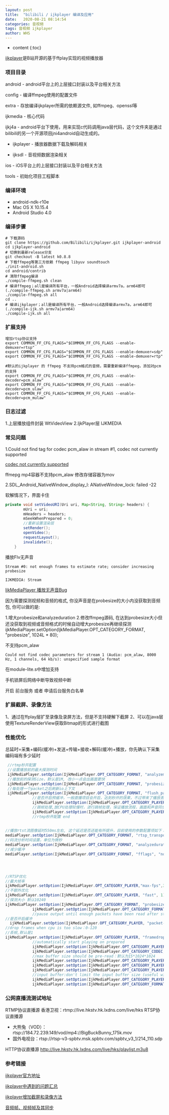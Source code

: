 ```yaml
---
layout: post
title:  "bilibili / ijkplayer 编译及应用"
date:   2020-08-21 08:14:54
categories: 音视频
tags: 音视频 ijkplayer
author: WHS
---
```


* content
{:toc}

[ijkplayer](https://github.com/bilibili/ijkplayer)是B站开源的基于ffplay实现的视频播放器





### 项目目录
android - android平台上的上层接口封装以及平台相关方法

config - 编译ffmpeg使用的配置文件

extra - 存放编译ijkplayer所需的依赖源文件, 如ffmpeg、openssl等

ijkmedia - 核心代码

ijkj4a - android平台下使用，用来实现c代码调用java层代码，这个文件夹是通过bilibili的另一个开源项目jni4android自动生成的。

* ijkplayer - 播放器数据下载及解码相关

* ijksdl - 音视频数据渲染相关

ios - iOS平台上的上层接口封装以及平台相关方法

tools - 初始化项目工程脚本

### 编译环境
* android-ndk-r10e 
* Mac OS X 10.15.4
* Android Studio 4.0
### 编译步骤
```shell
# 下载源码
git clone https://github.com/Bilibili/ijkplayer.git ijkplayer-android 
cd ijkplayer-android
# 切换到最新release分支
git checkout -B latest k0.8.8        
# 下载ffmpeg等第三方依赖 ffmpeg libyuv soundtouch
./init-android.sh                    
cd android/contrib
# 清除ffmpeg编译
./compile-ffmpeg.sh clean      
# 编译ffmpeg；all是编译所有平台，一般Android选择编译armv7a，arm64即可(./compile-ffmpeg.sh armv7a|arm64)
./compile-ffmpeg.sh all              
cd ..
# 编译ijkplayer；all是编译所有平台，一般Android选择编译armv7a，arm64即可(./compile-ijk.sh armv7a|arm64)
./compile-ijk.sh all               
```

### 扩展支持
```
增加rtsp协议支持
export COMMON_FF_CFG_FLAGS="$COMMON_FF_CFG_FLAGS --enable-demuxer=rtsp"
export COMMON_FF_CFG_FLAGS="$COMMON_FF_CFG_FLAGS --enable-demuxer=sdp"
export COMMON_FF_CFG_FLAGS="$COMMON_FF_CFG_FLAGS --enable-demuxer=rtp"

#默认的ijkplayer 的 ffmpeg 不支持pcm格式的音频，需要重新编译ffmpeg，添加对pcm的支持
export COMMON_FF_CFG_FLAGS="$COMMON_FF_CFG_FLAGS --enable-decoder=pcm_alaw"
export COMMON_FF_CFG_FLAGS="$COMMON_FF_CFG_FLAGS --enable-decoder=pcm_ulaw"
export COMMON_FF_CFG_FLAGS="$COMMON_FF_CFG_FLAGS --enable-decoder=pcm_mulaw"
```


### 日志过滤
1.上层播放组件封装
WtVideoView
2.IjkPlayer层
IJKMEDIA

### 常见问题

1.Could not find tag for codec pcm_alaw in stream #1, codec not currently supported
 
[codec not currently supported](https://stackoverflow.com/questions/47495713/could-not-find-tag-for-codec-pcm-alaw-in-stream-1-codec-not-currently-supporte)

ffmepg mp4容器不支持pcm_alaw 修改存储容器为mov

2.SDL_Android_NativeWindow_display_l: ANativeWindow_lock: failed -22

软解情况下，界面卡住
```java
private void setVideoURI(Uri uri, Map<String, String> headers) {
        mUri = uri;
        mHeaders = headers;
        mSeekWhenPrepared = 0;
        //重新设置渲染层
        setRender();
        openVideo();
        requestLayout();
        invalidate();
    }
```

播放Flv无声音
```
Stream #0: not enough frames to estimate rate; consider increasing probesize

IJKMEDIA: Stream
```
[IjkMediaPlayer 播放无声音Bug](https://blog.csdn.net/qq_34420120/article/details/91415061)


因为需要探测视频和音频的格式, 你没声音是在probesize的大小内没获取到音频包, 你可以做的是:

1.增大probesize和analyzeduration
2.修改ffmpeg源码, 在达到probesize大小但还没获取到视频或音频格式的时候自动增大probesize再继续探测
            ijkMediaPlayer.setOption(IjkMediaPlayer.OPT_CATEGORY_FORMAT, "probesize", 1024L * 80);


不支持pcm_alaw 
```
Could not find codec parameters for stream 1 (Audio: pcm_alaw, 8000 Hz, 1 channels, 64 kb/s): unspecified sample format

```
在module-lite.s中增加支持

手机锁屏后网络中断导致视频中断

开启 前台服务 或者 申请后台服务白名单

### 扩展截屏、录像方法
1、通过在ffplay层扩至录像及录屏方法，但是不支持硬解下截屏
2、可以在java层使用TextureRenderView获取Bitmap的形式进行截图

### 性能优化
总延时=采集+编码(缓冲)+发送+传输+接收+解码(缓冲)+播放，你先确认下采集编码端有多少延时


```java
 //rtmp秒开配置
 //设置播放前的最大探测时间 
 ijkMediaPlayer.setOption(IjkMediaPlayer.OPT_CATEGORY_FORMAT, "analyzemaxduration", 1);
 //播放前的探测Size，默认是1M, 改小一点会出画面更快
 ijkMediaPlayer.setOption(IjkMediaPlayer.OPT_CATEGORY_FORMAT, "probesize", 512L);
 //每处理一个packet之后刷新io上下文
 ijkMediaPlayer.setOption(IjkMediaPlayer.OPT_CATEGORY_FORMAT, "flush_packets", 1L);
            //是否开启预缓冲，一般直播项目会开启，达到秒开的效果，不过带来了播放丢帧卡顿的体验
            ijkMediaPlayer.setOption(IjkMediaPlayer.OPT_CATEGORY_PLAYER, "packet-buffering", 0L);
            //跳帧处理,放CPU处理较慢时，进行跳帧处理，保证播放流程，画面和声音同步
            ijkMediaPlayer.setOption(IjkMediaPlayer.OPT_CATEGORY_PLAYER, "framedrop", 1L);
            //rtmp秒开配置 end
            
            
//播放rtst流图像延时550ms左右, 这个延迟是否还能有所提升，目前使用的参数配置项如下：TCP 连接
mediaPlayer.setOption(IjkMediaPlayer.OPT_CATEGORY_FORMAT, "rtsp_transport", "tcp"); 
//码流分析时间设置，单位为微秒
mediaPlayer.setOption(IjkMediaPlayer.OPT_CATEGORY_FORMAT, "analyzeduration",500000L); mediaPlayer.setOption(IjkMediaPlayer.OPT_CATEGORY_PLAYER, "fast", 1); mediaPlayer.setOption(IjkMediaPlayer.OPT_CATEGORY_CODEC, "threads", "auto"); mediaPlayer.setOption(IjkMediaPlayer.OPT_CATEGORY_PLAYER, "infbuf", 1); mediaPlayer.setOption(IjkMediaPlayer.OPT_CATEGORY_FORMAT, "flush_packets", 1L); mediaPlayer.setOption(IjkMediaPlayer.OPT_CATEGORY_PLAYER, "packet-buffering", 0); mediaPlayer.setOption(IjkMediaPlayer.OPT_CATEGORY_CODEC,"skip_loop_filter",48L); mediaPlayer.setOption(IjkMediaPlayer.OPT_CATEGORY_PLAYER,"framedrop",1); 
//减少缓冲
mediaPlayer.setOption(IjkMediaPlayer.OPT_CATEGORY_FORMAT, "fflags", "nobuffer"); mediaPlayer.setOption(IjkMediaPlayer.OPT_CATEGORY_FORMAT, "probesize", 10240L); mediaPlayer.setOption(IjkMediaPlayer.OPT_CATEGORY_PLAYER,"max-fps",25); mediaPlayer.setOption(IjkMediaPlayer.OPT_CATEGORY_PLAYER,"reconnect",5);




//RTSP优化 
//最大帧率
ijkMediaPlayer.setOption(IjkMediaPlayer.OPT_CATEGORY_PLAYER,"max-fps",30);
//不额外优化        
ijkMediaPlayer.setOption(IjkMediaPlayer.OPT_CATEGORY_PLAYER, "fast", 1);
//探测大小 默认10240          
ijkMediaPlayer.setOption(IjkMediaPlayer.OPT_CATEGORY_FORMAT, "probesize", 200);
            ijkMediaPlayer.setOption(IjkMediaPlayer.OPT_CATEGORY_FORMAT, "flush_packets", 1);
            //pause output until enough packets have been read after stalling
//是否开启缓冲 
  ijkMediaPlayer.setOption(IjkMediaPlayer.OPT_CATEGORY_PLAYER, "packet-buffering", 0);
//drop frames when cpu is too slow：0-120   
//丢帧,默认是1
ijkMediaPlayer.setOption(IjkMediaPlayer.OPT_CATEGORY_PLAYER, "framedrop", 1);
            //automatically start playing on prepared
            ijkMediaPlayer.setOption(IjkMediaPlayer.OPT_CATEGORY_PLAYER, "start-on-prepared", 1);
            ijkMediaPlayer.setOption(IjkMediaPlayer.OPT_CATEGORY_CODEC, "skip_loop_filter", 48);//默认值48
            //max buffer size should be pre-read：默认为15*1024*1024
            ijkMediaPlayer.setOption(IjkMediaPlayer.OPT_CATEGORY_PLAYER, "max-buffer-size", 0);//最大缓存数
            ijkMediaPlayer.setOption(IjkMediaPlayer.OPT_CATEGORY_PLAYER, "min-frames", 2);//默认最小帧数2
            ijkMediaPlayer.setOption(IjkMediaPlayer.OPT_CATEGORY_PLAYER, "max_cached_duration", 30);//最大缓存时长
            //input buffer:don't limit the input buffer size (useful with realtime streams)
            ijkMediaPlayer.setOption(IjkMediaPlayer.OPT_CATEGORY_PLAYER, "infbuf", 1);//是否限制输入缓存数
            ijkMediaPlayer.setOption(IjkMediaPlayer.OPT_CATEGORY_FORMAT, "fflags", "nobuffer");
```

### 公网直播流测试地址

RTMP协议直播源
香港卫视：rtmp://live.hkstv.hk.lxdns.com/live/hks
RTSP协议直播源
* 大熊兔（VOD）：rtsp://184.72.239.149/vod/mp4://BigBuckBunny_175k.mov
* 国外电视台：rtsp://rtsp-v3-spbtv.msk.spbtv.com/spbtv_v3_1/214_110.sdp

HTTP协议直播源
http://live.hkstv.hk.lxdns.com/live/hks/playlist.m3u8

### 参考链接

[ijkplayer官方地址](https://github.com/Bilibili/ijkplayer)

[ijkplayer中遇到的问题汇总](https://www.jianshu.com/p/496257563f69)

[ijkplayer增加截屏和录像方法](https://github.com/momoxiaoray/ijkplayer)

[音频帧、视频帧及其同步](https://juejin.cn/post/6844904135314128903)




